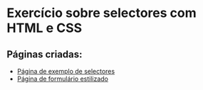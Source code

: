 # Exercício sobre selectores com HTML e CSS

## Páginas criadas:

- [Página de exemplo de selectores](página01.html)
- [Página de formulário estilizado](formulário.html)